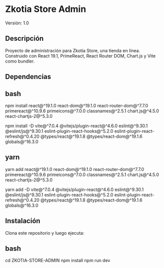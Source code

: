 # Zkotia Store Admin
Versión: 1.0

## Descripción
Proyecto de administración para Zkotia Store, una tienda en línea.  
Construido con React 19.1, PrimeReact, React Router DOM, Chart.js y Vite como bundler.

## Dependencias

## bash
npm install react@^19.1.0 react-dom@^19.1.0 react-router-dom@^7.7.0 primereact@^10.9.6 primeicons@^7.0.0 classnames@^2.5.1 chart.js@^4.5.0 react-chartjs-2@^5.3.0

npm install -D vite@^7.0.4 @vitejs/plugin-react@^4.6.0 eslint@^9.30.1 @eslint/js@^9.30.1 eslint-plugin-react-hooks@^5.2.0 eslint-plugin-react-refresh@^0.4.20 @types/react@^19.1.8 @types/react-dom@^19.1.6 globals@^16.3.0

## yarn
yarn add react@^19.1.0 react-dom@^19.1.0 react-router-dom@^7.7.0 primereact@^10.9.6 primeicons@^7.0.0 classnames@^2.5.1 chart.js@^4.5.0 react-chartjs-2@^5.3.0


yarn add -D vite@^7.0.4 @vitejs/plugin-react@^4.6.0 eslint@^9.30.1 @eslint/js@^9.30.1 eslint-plugin-react-hooks@^5.2.0 eslint-plugin-react-refresh@^0.4.20 @types/react@^19.1.8 @types/react-dom@^19.1.6 globals@^16.3.0



## Instalación

Clona este repositorio y luego ejecuta:

## bash

cd ZKOTIA-STORE-ADMIN
npm install
npm run dev
